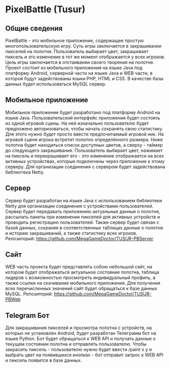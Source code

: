 # PixelBattle (Tusur)
## Общие сведения
PixelBattle - это мобильное приложение, содержащее простую многопользовательскую игру. Суть игры заключается в закрашивании пикселей на полотне. Пользователь выбирает цвет, закрашивает пиксель и это изменение в тот же момент отображается у всех игроков. Цель игры заключается в отстаивании своего творения на полотне. Проект состоит из мобильного приложения на языке Java под платформу Android, серверной части на языке Java и WEB части, в которой будут задействованы языки PHP, HTML и CSS. В качестве базы данных будет использоваться MySQL сервер.
## Мобильное приложение
Мобильное приложение будет разработано под платформу Android на языке Java. Пользовательский интерфейс приложения будет состоять из одной игровой сцены. На ней изначально пользователю будет предложено авторизоваться, чтобы начать сохранять свою статистику. Для этого нужно будет просто ввести предпочитаемый игровой ник. На игровой сцене игрока встретит полотно определённого размера. Ниже полотна будет находиться список доступных цветов, а сверху - таймер до следующего закрашивания. Пользователь выбирает цвет, нажимает на пиксель и перекрашивает его - это изменение отображается на всех активных устройствах, которые подключены через приложение к этому серверу. Для организации соединения с сервером будет задействована библиотека Netty.
## Сервер
Сервер будет разработан на языке Java с использованием библиотеки Netty для организации соединения с устройствами пользователей. Сервер будет передавать приложению актуальные данные о полотне, рассылать пакеты при изменении пикселей для активных устройств и проводить регистрацию пользователей. Также сервер будет связан с базой данных, сохраняя в соответственных таблицах данные о полотне и историю закрашиваний, а также статистику всех игроков.
Репозиторий: https://github.com/MegaGameDoctor/TUSUR-PBServer
## Сайт
WEB часть проекта будет представлять собою небольшой сайт, на котором будет отображаться актуальное состояние полотна, таблица лидеров с возможностью просмотреть индивидуальный профиль, а также ссылки на скачивание мобильного приложения. Для получения всех перечисленных значений сайт будет обращаться к базе данных MySQL.
Репозиторий: https://github.com/MegaGameDoctor/TUSUR-PBWeb
## Telegram Бот
Для закрашивания пикселей и просмотра полотна с устройств, на которых не установлен Android, будет разработан Телеграмм бот на языке Python. Бот будет обращаться к WEB API и получать данные о текущем состоянии полотна и отправлять пользователю. Чтобы закрасить пиксель - пользователю нужно будет ввести /paint x y и выбрать цвет на появившихся кнопках - бот отправит запрос к WEB API и пиксель появится в базе данных.
